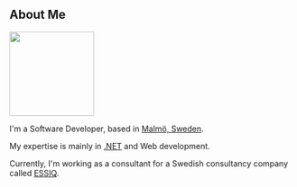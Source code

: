 <h2>About Me</h2>
<img class="photo" style="height:150px;" src="/images/photo.jpg">
<p>I'm a Software Developer, based in <a href="https://en.wikipedia.org/wiki/Malmö" target="_blank">Malm&ouml;, Sweden</a>.</p>
<p>My expertise is mainly in <a href="https://www.dot.net">.NET</a> and Web development.</p>
<p>Currently, I'm working as a consultant for a Swedish consultancy company called <a href="https://www.essiq.se/">ESSIQ</a>.</p>